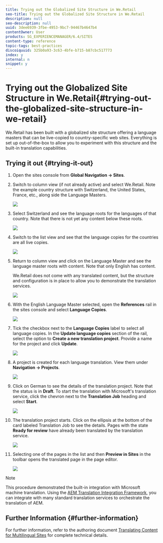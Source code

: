 ```yaml
---
title: Trying out the Globalized Site Structure in We.Retail
seo-title: Trying out the Globalized Site Structure in We.Retail
description: null
seo-description: null
uuid: 3dee6939-3fbe-4953-9bc7-94467b4647b4
contentOwner: User
products: SG_EXPERIENCEMANAGER/6.4/SITES
content-type: reference
topic-tags: best-practices
discoiquuid: 325b0a93-3c63-4bfe-b715-b87cbc517773
index: y
internal: n
snippet: y
---
```


# Trying out the Globalized Site Structure in We.Retail{#trying-out-the-globalized-site-structure-in-we-retail}

We.Retail has been built with a globalized site structure offering a language masters that can be live-copied to country-specific web sites. Everything is set up out-of-the-box to allow you to experiment with this structure and the built-in translation capabilities.

## Trying it out {#trying-it-out}

1. Open the sites console from **Global Navigation -&gt; Sites**.
1. Switch to column view (if not already active) and select We.Retail. Note the example country structure with Switzerland, the United States, France, etc., along side the Language Masters.

   ![](assets/chlimage_1-99.png)

1. Select Switzerland and see the language roots for the languages of that country. Note that there is not yet any content below these roots.

   ![](assets/chlimage_1-100.png)

1. Switch to the list view and see that the language copies for the countries are all live copies.

   ![](assets/chlimage_1-101.png)

1. Return to column view and click on the Language Master and see the language master roots with content. Note that only English has content.

   We.Retail does not come with any translated content, but the structure and configuration is in place to allow you to demonstrate the translation services.

   ![](assets/chlimage_1-102.png)

1. With the English Language Master selected, open the **References** rail in the sites console and select **Language Copies**.

   ![](assets/chlimage_1-103.png)

1. Tick the checkbox next to the **Language Copies** label to select all language copies. In the **Update language copies** section of the rail, select the option to **Create a new translation project**. Provide a name for the project and click **Update**.

   ![](assets/chlimage_1-104.png)

1. A project is created for each language translation. View them under **Navigation -&gt; Projects**.

   ![](assets/chlimage_1-105.png)

1. Click on German to see the details of the translation project. Note that the status is in **Draft**. To start the translation with Microsoft's translation service, click the chevron next to the **Translation Job** heading and select **Start**.

   ![](assets/chlimage_1-106.png)

1. The translation project starts. Click on the ellipsis at the bottom of the card labeled Translation Job to see the details. Pages with the state **Ready for review** have already been translated by the translation service.

   ![](assets/chlimage_1-107.png)

1. Selecting one of the pages in the list and then **Preview in Sites** in the toolbar opens the translated page in the page editor.

   ![](assets/chlimage_1-108.png)

>[!NOTE]
>
>This procedure demonstrated the built-in integration with Microsoft machine translation. Using the [AEM Translation Integration Framework](../../../sites/administering/using/translation.md), you can integrate with many standard translation services to orchestrate the translation of AEM.

## Further Information {#further-information}

For further information, refer to the authoring document [Translating Content for Multilingual Sites](../../../sites/administering/using/translation.md) for complete technical details.
